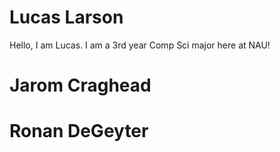 # Lucas Larson
Hello, I am Lucas. I am a 3rd year Comp Sci major here at NAU!
# Jarom Craghead
# Ronan DeGeyter
